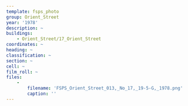 ```yaml
---
template: fsps_photo
group: Orient_Street
year: '1978'
description: ~
buildings:
    - Orient_Street/17_Orient_Street
coordinates: ~
heading: ~
classification: ~
section: ~
cell: ~
film_roll: ~
files:
    -
        filename: 'FSPS_Orient_Street_013,_No_17,_19-5-G,_1978.png'
        caption: ''
---
```

